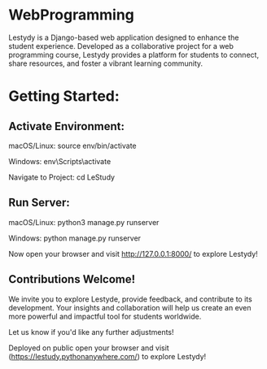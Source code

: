 # WebProgramming
Lestydy is a Django-based web application designed to enhance the student experience. Developed as a collaborative project for a web programming course, Lestydy provides a platform for students to connect, share resources, and foster a vibrant learning community.


# Getting Started:

## Activate Environment:
  macOS/Linux: source env/bin/activate
  
  Windows: env\Scripts\activate

Navigate to Project: cd LeStudy

## Run Server:
  macOS/Linux: python3 manage.py runserver
  
  Windows: python manage.py runserver

Now open your browser and visit http://127.0.0.1:8000/ to explore Lestydy!

## Contributions Welcome!

We invite you to explore Lestyde, provide feedback, and contribute to its development. Your insights and collaboration will help us create an even more powerful and impactful tool for students worldwide.

Let us know if you'd like any further adjustments!

Deployed on public open your browser and visit (https://lestudy.pythonanywhere.com/) to explore Lestydy!
